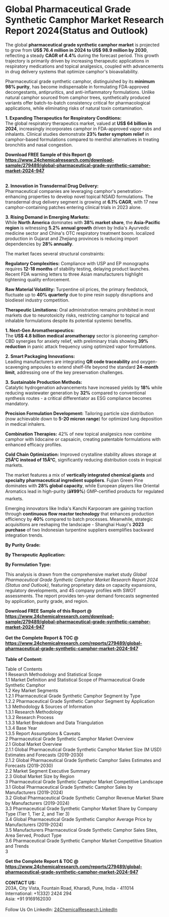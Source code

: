 <h1>Global Pharmaceutical Grade Synthetic Camphor Market Research Report 2024(Status and Outlook)</h1><p>The global <strong>pharmaceutical grade synthetic camphor market</strong> is projected to grow from <strong>US$ 76.4 million in 2024 to US$ 98.9 million by 2030</strong>, reflecting a steady <strong>CAGR of 4.4%</strong> during the forecast period. This growth trajectory is primarily driven by increasing therapeutic applications in respiratory medications and topical analgesics, coupled with advancements in drug delivery systems that optimize camphor's bioavailability.</p><p>Pharmaceutical grade synthetic camphor, distinguished by its <strong>minimum 98% purity</strong>, has become indispensable in formulating FDA-approved decongestants, antipruritics, and anti-inflammatory formulations. Unlike natural camphor sourced from camphor trees, synthetically produced variants offer batch-to-batch consistency critical for pharmacological applications, while eliminating risks of natural toxin contamination.</p><p><strong>1. Expanding Therapeutics for Respiratory Conditions:</strong><br>
The global respiratory therapeutics market, valued at <strong>US$ 64 billion in 2024</strong>, increasingly incorporates camphor in FDA-approved vapor rubs and inhalants. Clinical studies demonstrate <strong>23% faster symptom relief</strong> in camphor-based formulations compared to menthol alternatives in treating bronchitis and nasal congestion.</p><div><b>Download FREE Sample of this Report @ 
            <a href="https://www.24chemicalresearch.com/download-sample/279489/global-pharmaceutical-grade-synthetic-camphor-market-2024-947">
            https://www.24chemicalresearch.com/download-sample/279489/global-pharmaceutical-grade-synthetic-camphor-market-2024-947</a></b></div><br><p><strong>2. Innovation in Transdermal Drug Delivery:</strong><br>
Pharmaceutical companies are leveraging camphor's penetration-enhancing properties to develop novel topical NSAID formulations. The transdermal drug delivery segment is growing at <strong>6.1% CAGR</strong>, with 17 new camphor-containing patches entering clinical trials in 2023 alone.</p><p><strong>3. Rising Demand in Emerging Markets:</strong><br>
While <strong>North America</strong> dominates with <strong>38% market share</strong>, the <strong>Asia-Pacific region</strong> is witnessing <strong>5.2% annual growth</strong> driven by India's Ayurvedic medicine sector and China's OTC respiratory treatment boom. localized production in Gujarat and Zhejiang provinces is reducing import dependencies by <strong>28% annually</strong>.</p><p>The market faces several structural constraints:</p><p><strong>Regulatory Complexities:</strong> Compliance with USP and EP monographs requires <strong>12-18 months</strong> of stability testing, delaying product launches. Recent FDA warning letters to three Asian manufacturers highlight tightening quality enforcement.</p><p><strong>Raw Material Volatility:</strong> Turpentine oil prices, the primary feedstock, fluctuate up to <strong>40% quarterly</strong> due to pine resin supply disruptions and biodiesel industry competition.</p><p><strong>Therapeutic Limitations:</strong> Oral administration remains prohibited in most markets due to neurotoxicity risks, restricting camphor to topical and inhalable formulations despite its potential systemic benefits.</p><p><strong>1. Next-Gen Aromatherapeutics:</strong><br>
The <strong>US$ 4.8 billion medical aromatherapy</strong> sector is pioneering camphor-CBD synergies for anxiety relief, with preliminary trials showing <strong>39% reduction</strong> in panic attack frequency using optimized vapor formulations.</p><p><strong>2. Smart Packaging Innovations:</strong><br>
Leading manufacturers are integrating <strong>QR code traceability</strong> and oxygen-scavenging ampoules to extend shelf-life beyond the standard <strong>24-month limit</strong>, addressing one of the key preservation challenges.</p><p><strong>3. Sustainable Production Methods:</strong><br>
Catalytic hydrogenation advancements have increased yields by <strong>18%</strong> while reducing wastewater generation by <strong>32%</strong> compared to conventional synthesis routes - a critical differentiator as ESG compliance becomes mandatory.</p><p><strong>Precision Formulation Development:</strong> Tailoring particle size distribution (now achievable down to <strong>5-20 micron range</strong>) for optimized lung deposition in medical inhalers.</p><p><strong>Combination Therapies:</strong> 42% of new topical analgesics now combine camphor with lidocaine or capsaicin, creating patentable formulations with enhanced efficacy profiles.</p><p><strong>Cold Chain Optimization:</strong> Improved crystalline stability allows storage at <strong>25Â°C instead of 15Â°C</strong>, significantly reducing distribution costs in tropical markets.</p><p>The market features a mix of <strong>vertically integrated chemical giants</strong> and <strong>specialty pharmaceutical ingredient suppliers</strong>. Fujian Green Pine dominates with <strong>28% global capacity</strong>, while European players like Oriental Aromatics lead in high-purity (<strong>â¥99%</strong>) GMP-certified products for regulated markets.</p><p>Emerging innovators like India's Kanchi Karpooram are gaining traction through <strong>continuous flow reactor technology</strong> that enhances production efficiency by <strong>40%</strong> compared to batch processes. Meanwhile, strategic acquisitions are reshaping the landscape - Shanghai Huayi's <strong>2023 purchase</strong> of two Indonesian turpentine suppliers exemplifies backward integration trends.</p><p><strong>By Purity Grade:</strong></p><p><strong>By Therapeutic Application:</strong></p><p><strong>By Formulation Type:</strong></p><p>This analysis is drawn from the comprehensive market study <em>Global Pharmaceutical Grade Synthetic Camphor Market Research Report 2024 (Status and Outlook)</em>, featuring proprietary data on capacity expansions, regulatory developments, and 45 company profiles with SWOT assessments. The report provides ten-year demand forecasts segmented by application, purity grade, and region.</p><div><b>Download FREE Sample of this Report @ 
            <a href="https://www.24chemicalresearch.com/download-sample/279489/global-pharmaceutical-grade-synthetic-camphor-market-2024-947">
            https://www.24chemicalresearch.com/download-sample/279489/global-pharmaceutical-grade-synthetic-camphor-market-2024-947</a></b></div><br><div><b>Get the Complete Report & TOC @ 
            <a href="https://www.24chemicalresearch.com/reports/279489/global-pharmaceutical-grade-synthetic-camphor-market-2024-947">
            https://www.24chemicalresearch.com/reports/279489/global-pharmaceutical-grade-synthetic-camphor-market-2024-947</a></b></div><br>
            <b>Table of Content:</b><p>Table of Contents<br />
 1 Research Methodology and Statistical Scope<br />
 1.1 Market Definition and Statistical Scope of Pharmaceutical Grade Synthetic Camphor<br />
 1.2 Key Market Segments<br />
 1.2.1 Pharmaceutical Grade Synthetic Camphor Segment by Type<br />
 1.2.2 Pharmaceutical Grade Synthetic Camphor Segment by Application<br />
 1.3 Methodology & Sources of Information<br />
 1.3.1 Research Methodology<br />
 1.3.2 Research Process<br />
 1.3.3 Market Breakdown and Data Triangulation<br />
 1.3.4 Base Year<br />
 1.3.5 Report Assumptions & Caveats<br />
 2 Pharmaceutical Grade Synthetic Camphor Market Overview<br />
 2.1 Global Market Overview<br />
 2.1.1 Global Pharmaceutical Grade Synthetic Camphor Market Size (M USD) Estimates and Forecasts (2019-2030)<br />
 2.1.2 Global Pharmaceutical Grade Synthetic Camphor Sales Estimates and Forecasts (2019-2030)<br />
 2.2 Market Segment Executive Summary<br />
 2.3 Global Market Size by Region<br />
 3 Pharmaceutical Grade Synthetic Camphor Market Competitive Landscape<br />
 3.1 Global Pharmaceutical Grade Synthetic Camphor Sales by Manufacturers (2019-2024)<br />
 3.2 Global Pharmaceutical Grade Synthetic Camphor Revenue Market Share by Manufacturers (2019-2024)<br />
 3.3 Pharmaceutical Grade Synthetic Camphor Market Share by Company Type (Tier 1, Tier 2, and Tier 3)<br />
 3.4 Global Pharmaceutical Grade Synthetic Camphor Average Price by Manufacturers (2019-2024)<br />
 3.5 Manufacturers Pharmaceutical Grade Synthetic Camphor Sales Sites, Area Served, Product Type<br />
 3.6 Pharmaceutical Grade Synthetic Camphor Market Competitive Situation and Trends<br />
 3</p><div><b>Get the Complete Report & TOC @ 
            <a href="https://www.24chemicalresearch.com/reports/279489/global-pharmaceutical-grade-synthetic-camphor-market-2024-947">
            https://www.24chemicalresearch.com/reports/279489/global-pharmaceutical-grade-synthetic-camphor-market-2024-947</a></b></div><br><b>CONTACT US:</b><br>
            203A, City Vista, Fountain Road, Kharadi, Pune, India - 411014<br>
            International: +1(332) 2424 294<br>
            Asia: +91 9169162030 <br><br>
            Follow Us On LinkedIn: <a href="https://www.linkedin.com/company/24chemicalresearch/">24ChemicalResearch LinkedIn</a>